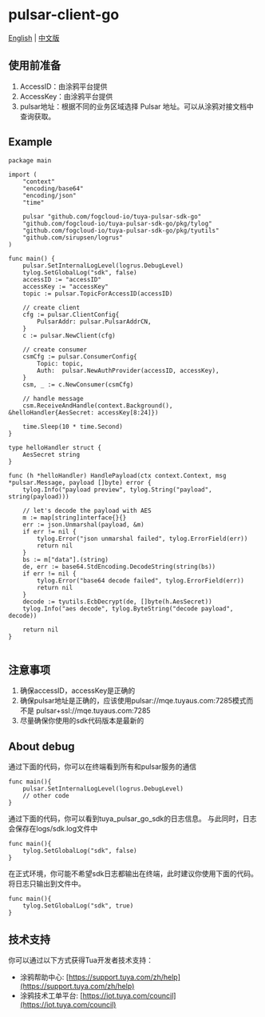 # pulsar-client-go

[English](README.md) | [中文版](README_cn.md)

## 使用前准备

1. AccessID：由涂鸦平台提供
2. AccessKey：由涂鸦平台提供
3. pulsar地址：根据不同的业务区域选择 Pulsar 地址。可以从涂鸦对接文档中查询获取。

## Example

```
package main

import (
	"context"
	"encoding/base64"
	"encoding/json"
	"time"

	pulsar "github.com/fogcloud-io/tuya-pulsar-sdk-go"
	"github.com/fogcloud-io/tuya-pulsar-sdk-go/pkg/tylog"
	"github.com/fogcloud-io/tuya-pulsar-sdk-go/pkg/tyutils"
	"github.com/sirupsen/logrus"
)

func main() {
	pulsar.SetInternalLogLevel(logrus.DebugLevel)
	tylog.SetGlobalLog("sdk", false)
	accessID := "accessID"
	accessKey := "accessKey"
	topic := pulsar.TopicForAccessID(accessID)

	// create client
	cfg := pulsar.ClientConfig{
		PulsarAddr: pulsar.PulsarAddrCN,
	}
	c := pulsar.NewClient(cfg)

	// create consumer
	csmCfg := pulsar.ConsumerConfig{
		Topic: topic,
		Auth:  pulsar.NewAuthProvider(accessID, accessKey),
	}
	csm, _ := c.NewConsumer(csmCfg)

	// handle message
	csm.ReceiveAndHandle(context.Background(), &helloHandler{AesSecret: accessKey[8:24]})

	time.Sleep(10 * time.Second)
}

type helloHandler struct {
	AesSecret string
}

func (h *helloHandler) HandlePayload(ctx context.Context, msg *pulsar.Message, payload []byte) error {
	tylog.Info("payload preview", tylog.String("payload", string(payload)))

	// let's decode the payload with AES
	m := map[string]interface{}{}
	err := json.Unmarshal(payload, &m)
	if err != nil {
		tylog.Error("json unmarshal failed", tylog.ErrorField(err))
		return nil
	}
	bs := m["data"].(string)
	de, err := base64.StdEncoding.DecodeString(string(bs))
	if err != nil {
		tylog.Error("base64 decode failed", tylog.ErrorField(err))
		return nil
	}
	decode := tyutils.EcbDecrypt(de, []byte(h.AesSecret))
	tylog.Info("aes decode", tylog.ByteString("decode payload", decode))

	return nil
}


```

## 注意事项

1. 确保accessID，accessKey是正确的
2. 确保pulsar地址是正确的，应该使用pulsar://mqe.tuyaus.com:7285模式而不是
pulsar+ssl://mqe.tuyaus.com:7285
3. 尽量确保你使用的sdk代码版本是最新的

## About debug

通过下面的代码，你可以在终端看到所有和pulsar服务的通信
```
func main(){
	pulsar.SetInternalLogLevel(logrus.DebugLevel)
	// other code
}
```

通过下面的代码，你可以看到tuya_pulsar_go_sdk的日志信息。
与此同时，日志会保存在logs/sdk.log文件中
```
func main(){
	tylog.SetGlobalLog("sdk", false)
}
```

在正式环境，你可能不希望sdk日志都输出在终端，此时建议你使用下面的代码。
将日志只输出到文件中。
```
func main(){
	tylog.SetGlobalLog("sdk", true)
}
```


## 技术支持

你可以通过以下方式获得Tua开发者技术支持：

- 涂鸦帮助中心: [https://support.tuya.com/zh/help](https://support.tuya.com/zh/help)
- 涂鸦技术工单平台: [https://iot.tuya.com/council](https://iot.tuya.com/council)

